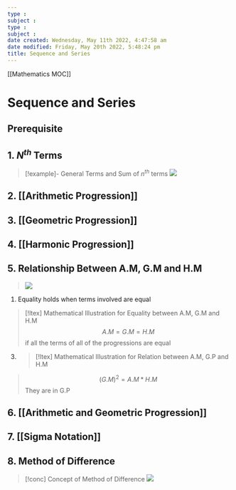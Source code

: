 ```yaml
---
type : 
subject : 
type : 
subject : 
date created: Wednesday, May 11th 2022, 4:47:58 am
date modified: Friday, May 20th 2022, 5:48:24 pm
title: Sequence and Series
---
```

[[Mathematics MOC]]

# Sequence and Series

## Prerequisite

## 1. $N^{th}$ Terms

>[!example]- General Terms and Sum of $n^{th}$ terms
>![](https://i.imgur.com/BpdkqMv.png)

## 2. [[Arithmetic Progression]]

## 3. [[Geometric Progression]]

## 4. [[Harmonic Progression]]

## 5. Relationship Between A.M, G.M and H.M
>![](https://i.imgur.com/BMnCTpd.png)
1. Equality holds when terms involved are equal
>[!ltex] Mathematical Illustration for Equality between A.M, G.M and H.M
>$$A.M = G.M = H.M$$
>if all the terms of all of the progressions are equal
3. >[!ltex] Mathematical Illustration for Relation between A.M, G.P and H.M
>$$(G.M)^2 = A.M * H.M$$
>They are in G.P
## 6. [[Arithmetic and Geometric Progression]]
## 7. [[Sigma Notation]]
## 8. Method of Difference
>[!conc] Concept of Method of Difference
>![](https://i.imgur.com/giufEid.png)

